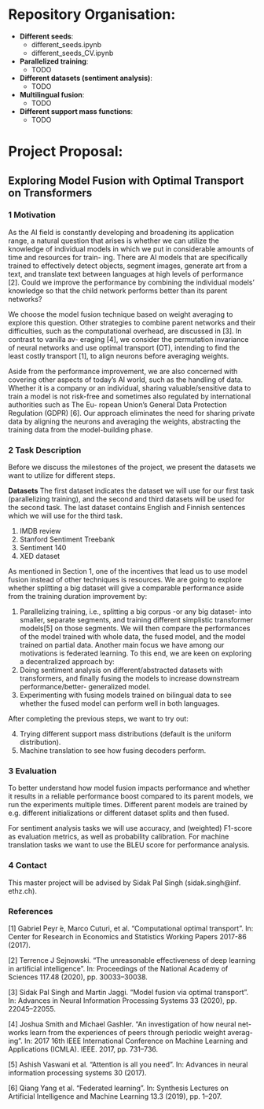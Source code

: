 # Repository Organisation:
- **Different seeds**:
  - different_seeds.ipynb
  - different_seeds_CV.ipynb
- **Parallelized training**:
  - TODO
- **Different datasets (sentiment analysis)**:
  - TODO
- **Multilingual fusion**:
  - TODO
- **Different support mass functions**:
  - TODO



# Project Proposal:
## Exploring Model Fusion with Optimal Transport on Transformers

### 1 Motivation
As the AI field is constantly developing and broadening its application range, a
natural question that arises is whether we can utilize the knowledge of individual
models in which we put in considerable amounts of time and resources for train-
ing. There are AI models that are specifically trained to effectively detect objects,
segment images, generate art from a text, and translate text between languages at
high levels of performance [2]. Could we improve the performance by combining
the individual models’ knowledge so that the child network performs better than
its parent networks?

We choose the model fusion technique based on weight averaging to explore this
question. Other strategies to combine parent networks and their difficulties, such
as the computational overhead, are discussed in [3]. In contrast to vanilla av-
eraging [4], we consider the permutation invariance of neural networks and use
optimal transport (OT), intending to find the least costly transport [1], to align
neurons before averaging weights.

Aside from the performance improvement, we are also concerned with covering
other aspects of today’s AI world, such as the handling of data. Whether it is a
company or an individual, sharing valuable/sensitive data to train a model is not
risk-free and sometimes also regulated by international authorities such as The Eu-
ropean Union’s General Data Protection Regulation (GDPR) [6]. Our approach
eliminates the need for sharing private data by aligning the neurons and averaging
the weights, abstracting the training data from the model-building phase.

### 2 Task Description
Before we discuss the milestones of the project, we present the datasets we want
to utilize for different steps.

**Datasets** The first dataset indicates the dataset we will use for our first task
(parallelizing training), and the second and third datasets will be used for the
second task. The last dataset contains English and Finnish sentences which we
will use for the third task.
1. IMDB review
2. Stanford Sentiment Treebank
3. Sentiment 140
4. XED dataset

As mentioned in Section 1, one of the incentives that lead us to use model
fusion instead of other techniques is resources. We are going to explore whether
splitting a big dataset will give a comparable performance aside from the training
duration improvement by:

1. Parallelizing training, i.e., splitting a big corpus -or any big dataset- into
   smaller, separate segments, and training different simplistic transformer
   models[5] on those segments. We will then compare the performances of
   the model trained with whole data, the fused model, and the model trained
   on partial data.
   Another main focus we have among our motivations is federated learning. To
   this end, we are keen on exploring a decentralized approach by:
2. Doing sentiment analysis on different/abstracted datasets with transformers,
   and finally fusing the models to increase downstream performance/better-
   generalized model.
3. Experimenting with fusing models trained on bilingual data to see whether
   the fused model can perform well in both languages.

After completing the previous steps, we want to try out:

4. Trying different support mass distributions (default is the uniform distribution).
5. Machine translation to see how fusing decoders perform.

### 3 Evaluation
To better understand how model fusion impacts performance and whether it results in a reliable performance boost compared to its parent models, we run the
experiments multiple times. Different parent models are trained by e.g. different
initializations or different dataset splits and then fused.

For sentiment analysis tasks we will use accuracy, and (weighted) F1-score as
evaluation metrics, as well as probability calibration. For machine translation
tasks we want to use the BLEU score for performance analysis.

### 4 Contact
This master project will be advised by Sidak Pal Singh (sidak.singh@inf.
ethz.ch).

### References
[1] Gabriel Peyr ́e, Marco Cuturi, et al. “Computational optimal transport”. In:
Center for Research in Economics and Statistics Working Papers 2017-86
(2017).

[2] Terrence J Sejnowski. “The unreasonable effectiveness of deep learning in
artificial intelligence”. In: Proceedings of the National Academy of Sciences
117.48 (2020), pp. 30033–30038.

[3] Sidak Pal Singh and Martin Jaggi. “Model fusion via optimal transport”. In:
Advances in Neural Information Processing Systems 33 (2020), pp. 22045–22055.

[4] Joshua Smith and Michael Gashler. “An investigation of how neural net-
works learn from the experiences of peers through periodic weight averag-
ing”. In: 2017 16th IEEE International Conference on Machine Learning
and Applications (ICMLA). IEEE. 2017, pp. 731–736.

[5] Ashish Vaswani et al. “Attention is all you need”. In: Advances in neural
information processing systems 30 (2017).

[6] Qiang Yang et al. “Federated learning”. In: Synthesis Lectures on Artificial
Intelligence and Machine Learning 13.3 (2019), pp. 1–207.